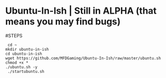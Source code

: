# Ubuntu-In-Ish | Still in ALPHA (that means you may find bugs)

#STEPS
```
 cd ~
mkdir ubuntu-in-ish
cd ubuntu-in-ish
wget https://github.com/MFDGaming/Ubuntu-In-Ish/raw/master/ubuntu.sh
chmod +x *
./ubuntu.sh -y
 ./startubuntu.sh
```
